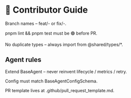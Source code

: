 # 🤝 Contributor Guide

Branch names – feat/<agent>-<desc> or fix/<agent>-<issue>.

pnpm lint && pnpm test must be 🟢 before PR.

No duplicate types – always import from @shared/types/*.

## Agent rules

Extend BaseAgent – never reinvent lifecycle / metrics / retry.

Config must match BaseAgentConfigSchema.

PR template lives at .github/pull_request_template.md. 